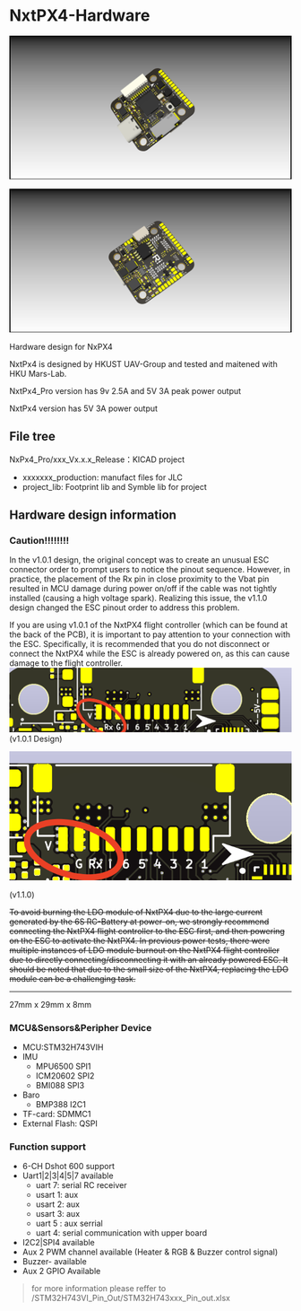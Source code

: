 # NxtPX4-Hardware

![1677841709941](image/README/1677841709941.png)

![1677841748797](image/README/1677841748797.png)

Hardware design for NxPX4

NxtPx4 is designed by HKUST UAV-Group and tested and maitened with HKU Mars-Lab.

NxtPx4_Pro version has 9v 2.5A and 5V 3A peak power output

NxtPx4 version has 5V 3A power output

## File tree

NxPx4_Pro/xxx_Vx.x.x_Release：KICAD project

* xxxxxxx_production: manufact files for JLC
* project_lib: Footprint lib and Symble lib for project

## Hardware design information

### Caution!!!!!!!!

In the v1.0.1 design, the original concept was to create an unusual ESC connector order to prompt users to notice the pinout sequence. However, in practice, the placement of the Rx pin in close proximity to the Vbat pin resulted in MCU damage during power on/off if the cable was not tightly installed (causing a high voltage spark). Realizing this issue, the v1.1.0 design changed the ESC pinout order to address this problem.

If you are using v1.0.1 of the NxtPX4 flight controller (which can be found at the back of the PCB), it is important to pay attention to your connection with the ESC. Specifically, it is recommended that you do not disconnect or connect the NxtPX4 while the ESC is already powered on, as this can cause damage to the flight controller.
![v1.0.1 Design](image/README/1679546052304.png "v1.0.1 Design")(v1.0.1 Design)

![1679546185343](image/README/1679546185343.png)

(v1.1.0)

~~To avoid burning the LDO module of NxtPX4 due to the large current generated by the 6S RC-Battery at power-on, we strongly recommend connecting the NxtPX4 flight controller to the ESC first, and then powering on the ESC to activate the NxtPX4. In previous power tests, there were multiple instances of LDO module burnout on the NxtPX4 flight controller due to directly connecting/disconnecting it with an already powered ESC. It should be noted that due to the small size of the NxtPX4, replacing the LDO module can be a challenging task.~~

---

27mm x 29mm x 8mm

### MCU&Sensors&Peripher Device

* MCU:STM32H743VIH
* IMU
  * MPU6500 SPI1
  * ICM20602 SPI2
  * BMI088 SPI3
* Baro
  * BMP388 I2C1
* TF-card: SDMMC1
* External Flash: QSPI

### Function support

* 6-CH Dshot 600 support
* Uart1|2|3|4|5|7 available
  * uart 7: serial RC receiver
  * usart 1: aux
  * usart 2: aux
  * usart 3: aux
  * uart 5 : aux serrial
  * uart 4: serial communication with upper board
* I2C2|SPI4 available
* Aux 2 PWM channel available (Heater & RGB & Buzzer control signal)
* Buzzer- available
* Aux 2 GPIO Available

> for more information please reffer to /STM32H743VI_Pin_Out/STM32H743xxx_Pin_out.xlsx
